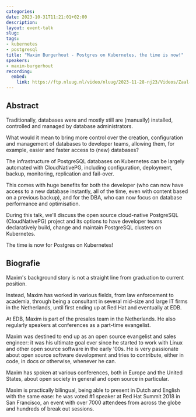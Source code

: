 ```yaml
---
categories:
date: 2023-10-31T11:21:01+02:00
description:
layout: event-talk
slug:
tags:
- kubernetes
- postgresql
title: "Maxim Burgerhout - Postgres on Kubernetes, the time is now!"
speakers:
- maxim-burgerhout
recording:
  embed:
    link: https://ftp.nluug.nl/video/nluug/2023-11-28-nj23/Videos/Zaal-3/NJ23_-_Zaal_3_-_Maxim_Burgerhout_-_Postgres_on_Kubernetes,_the_Time_is_Now.mp4
---
```


## Abstract

Traditionally, databases were and mostly still are (manually) installed, controlled and managed by database administrators.

What would it mean to bring more control over the creation, configuration and management of databases to developer teams, allowing them, for example, easier and faster access to (new) databases?

The infrastructure of PostgreSQL databases on Kubernetes can be largely automated with CloudNativePG, including configuration, deployment, backup, monitoring, replication and fail-over.

This comes with huge benefits for both the developer (who can now have access to a new database instantly, all of the time, even with content based on a previous backup), and for the DBA, who can now focus on database performance and optimisation.

During this talk, we'll discuss the open source cloud-native PostgreSQL (CloudNativePG) project and its options to have developer teams declaratively build, change and maintain PostgreSQL clusters on Kubernetes.

The time is now for Postgres on Kubernetes!

## Biografie

Maxim's background story is not a straight line from graduation to current position.

Instead, Maxim has worked in various fields, from law enforcement to academia, through being a consultant in several mid-size and large IT firms in the Netherlands, until first ending up at Red Hat and eventually at EDB.

At EDB, Maxim is part of the presales team in the Netherlands. He also regularly speakers at conferences as a part-time evangelist.

Maxim was destined to end up as an open source evangelist and sales engineer: it was his ultimate goal ever since he started to work with Linux and other open source software in the early '00s. He is very passionate about open source software development and tries to contribute, either in code, in docs or otherwise, whenever he can.

Maxim has spoken at various conferences, both in Europe and the United States, about open society in general and open source in particular.

Maxim is practically bilingual, being able to present in Dutch and English with the same ease: he was voted #1 speaker at Red Hat Summit 2018 in San Francisco, an event with over 7000 attendees from across the globe and hundreds of break out sessions.
